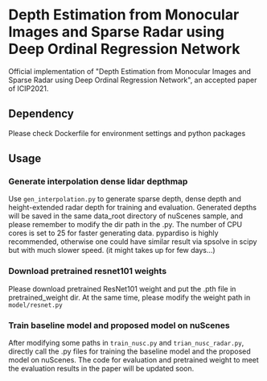 # Depth Estimation from Monocular Images and Sparse Radar using Deep Ordinal Regression Network

Official implementation of "Depth Estimation from Monocular Images and Sparse Radar using Deep Ordinal Regression Network", an accepted paper of ICIP2021.



## Dependency

Please check Dockerfile for environment settings and python packages


## Usage

### Generate interpolation dense lidar depthmap

Use `gen_interpolation.py` to generate sparse depth, dense depth and height-extended radar depth for training and evaluation. Generated depths will be saved in the same data_root directory of nuScenes sample, and please remember to modify the dir path in the .py. The number of CPU cores is set to 25 for faster generating data. pypardiso is highly recommended, otherwise one could have similar result via spsolve in scipy but with much slower speed. (it might takes up for few days...)

### Download pretrained resnet101 weights

Please download pretrained ResNet101 weight and put the .pth file in pretrained_weight dir. At the same time, please modify the weight path in `model/resnet.py`

### Train baseline model and proposed model on nuScenes

After modifying some paths in `train_nusc.py` and `trian_nusc_radar.py`, directly call the .py files for training the baseline model and the proposed model on nuScenes.
The code for evaluation and pretrained weight to meet the evaluation results in the paper will be updated soon.





